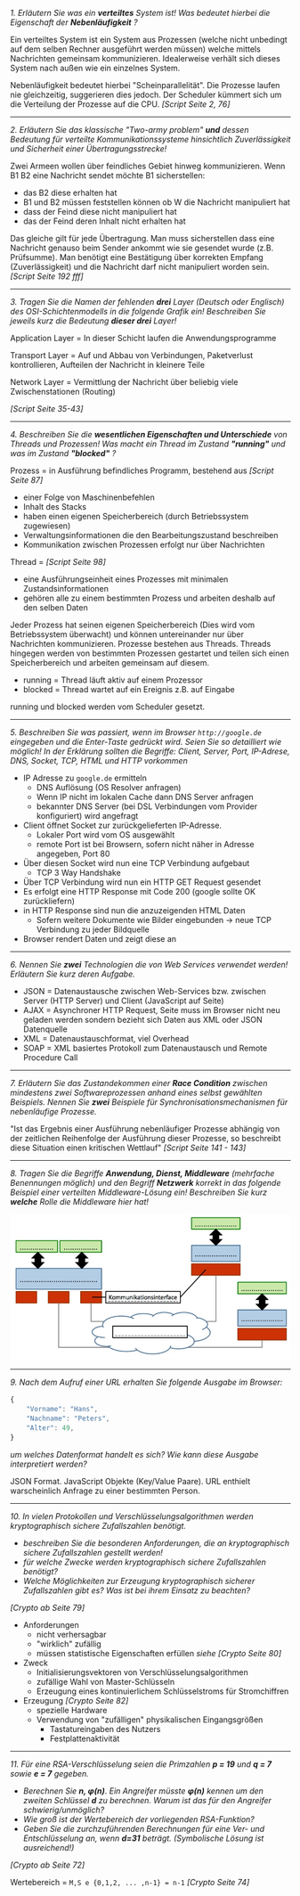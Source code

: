 *1. Erläutern Sie was ein* ***verteiltes*** *System ist! Was bedeutet hierbei die Eigenschaft der* ***Nebenläufigkeit*** *?*

Ein verteiltes System ist ein System aus Prozessen (welche nicht unbedingt auf dem selben Rechner ausgeführt werden müssen) welche mittels Nachrichten gemeinsam kommunizieren. Idealerweise verhält sich dieses System nach außen wie ein einzelnes System.

Nebenläufigkeit bedeutet hierbei "Scheinparallelität". Die Prozesse laufen nie gleichzeitig, suggerieren dies jedoch. Der Scheduler kümmert sich um die Verteilung der Prozesse auf die CPU. *[Script Seite 2, 76]*

---

*2. Erläutern Sie das klassische "Two-army problem"* ***und*** *dessen Bedeutung für verteilte Kommunikationssysteme hinsichtlich Zuverlässigkeit und Sicherheit einer Übertragungsstrecke!*

Zwei Armeen wollen über feindliches Gebiet hinweg kommunizieren. Wenn B1 B2 eine Nachricht sendet möchte B1 sicherstellen:

-	das B2 diese erhalten hat
-	B1 und B2 müssen feststellen können ob W die Nachricht manipuliert hat
-	dass der Feind diese nicht manipuliert hat
-	das der Feind deren Inhalt nicht erhalten hat

Das gleiche gilt für jede Übertragung. Man muss sicherstellen dass eine Nachricht genauso beim Sender ankommt wie sie gesendet wurde (z.B. Prüfsumme). Man benötigt eine Bestätigung über korrekten Empfang (Zuverlässigkeit) und die Nachricht darf nicht manipuliert worden sein. *[Script Seite 192 fff]*

---

*3. Tragen Sie die Namen der fehlenden* ***drei*** *Layer (Deutsch oder Englisch) des OSI-Schichtenmodells in die folgende Grafik ein! Beschreiben Sie jeweils kurz die Bedeutung* ***dieser drei*** *Layer!*

Application Layer = In dieser Schicht laufen die Anwendungsprogramme

Transport Layer = Auf und Abbau von Verbindungen, Paketverlust kontrollieren, Aufteilen der Nachricht in kleinere Teile

Network Layer = Vermittlung der Nachricht über beliebig viele Zwischenstationen (Routing)

*[Script Seite 35-43]*

---

*4. Beschreiben Sie die **wesentlichen Eigenschaften und Unterschiede** von Threads und Prozessen! Was macht ein Thread im Zustand* ***"running"*** *und was im Zustand* ***"blocked"*** *?*

Prozess = in Ausführung befindliches Programm, bestehend aus *[Script Seite 87]*

-	einer Folge von Maschinenbefehlen
-	Inhalt des Stacks
-	haben einen eigenen Speicherbereich (durch Betriebssystem zugewiesen)
-	Verwaltungsinformationen die den Bearbeitungszustand beschreiben
-	Kommunikation zwischen Prozessen erfolgt nur über Nachrichten

Thread = *[Script Seite 98]*

-	eine Ausführungseinheit eines Prozesses mit minimalen Zustandsinformationen
-	gehören alle zu einem bestimmten Prozess und arbeiten deshalb auf den selben Daten

Jeder Prozess hat seinen eigenen Speicherbereich (Dies wird vom Betriebssystem überwacht) und können untereinander nur über Nachrichten kommunizieren. Prozesse bestehen aus Threads. Threads hingegen werden von bestimmten Prozessen gestartet und teilen sich einen Speicherbereich und arbeiten gemeinsam auf diesem.

-	running = Thread läuft aktiv auf einem Prozessor
-	blocked = Thread wartet auf ein Ereignis z.B. auf Eingabe

running und blocked werden vom Scheduler gesetzt.

---

*5. Beschreiben Sie was passiert, wenn im Browser `http://google.de` eingegeben und die Enter-Taste gedrückt wird. Seien Sie so detailliert wie möglich! In der Erklärung sollten die Begriffe: Client, Server, Port, IP-Adrese, DNS, Socket, TCP, HTML und HTTP vorkommen*

-	IP Adresse zu `google.de` ermitteln
	-	DNS Auflösung (OS Resolver anfragen)
	-	Wenn IP nicht im lokalen Cache dann DNS Server anfragen
	-	bekannter DNS Server (bei DSL Verbindungen vom Provider konfiguriert) wird angefragt
-	Client öffnet Socket zur zurückgelieferten IP-Adresse.
	-	Lokaler Port wird vom OS ausgewählt
	-	remote Port ist bei Browsern, sofern nicht näher in Adresse angegeben, Port 80
-	Über diesen Socket wird nun eine TCP Verbindung aufgebaut
	-	TCP 3 Way Handshake
-	Über TCP Verbindung wird nun ein HTTP GET Request gesendet
-	Es erfolgt eine HTTP Response mit Code 200 (google sollte OK zurückliefern)
-	in HTTP Response sind nun die anzuzeigenden HTML Daten
	-	Sofern weitere Dokumente wie Bilder eingebunden -> neue TCP Verbindung zu jeder Bildquelle
-	Browser rendert Daten und zeigt diese an

---

*6. Nennen Sie* ***zwei*** *Technologien die von Web Services verwendet werden! Erläutern Sie kurz deren Aufgabe.*

-	JSON = Datenaustausche zwischen Web-Services bzw. zwischen Server (HTTP Server) und Client (JavaScript auf Seite)
-	AJAX = Asynchroner HTTP Request, Seite muss im Browser nicht neu geladen werden sondern bezieht sich Daten aus XML oder JSON Datenquelle
-	XML = Datenaustauschformat, viel Overhead
-	SOAP = XML basiertes Protokoll zum Datenaustausch und Remote Procedure Call

---

*7. Erläutern Sie das Zustandekommen einer* ***Race Condition*** *zwischen mindestens zwei Softwareprozessen anhand eines selbst gewählten Beispiels. Nennen Sie* ***zwei*** *Beispiele für Synchronisationsmechanismen für nebenläufige Prozesse.*

"Ist das Ergebnis einer Ausführung nebenläufiger Prozesse abhängig von der zeitlichen Reihenfolge der Ausführung dieser Prozesse, so beschreibt diese Situation einen kritischen Wettlauf" *[Script Seite 141 - 143]*

---

*8. Tragen Sie die Begriffe* ***Anwendung, Dienst, Middleware*** *(mehrfache Benennungen möglich) und den Begriff* ***Netzwerk*** *korrekt in das folgende Beispiel einer verteilten Middleware-Lösung ein! Beschreiben Sie kurz **welche** Rolle die Middleware hier hat!*

![](img/aufg08.jpg)

---

*9. Nach dem Aufruf einer URL erhalten Sie folgende Ausgabe im Browser:*

```javascript
{
    "Vorname": "Hans",
    "Nachname": "Peters",
    "Alter": 49,
}
```

*um welches Datenformat handelt es sich? Wie kann diese Ausgabe interpretiert werden?*

JSON Format. JavaScript Objekte (Key/Value Paare). URL enthielt warscheinlich Anfrage zu einer bestimmten Person.

---

*10. In vielen Protokollen und Verschlüsselungsalgorithmen werden kryptographisch sichere Zufallszahlen benötigt.*

-	*beschreiben Sie die besonderen Anforderungen, die an kryptographisch sichere Zufallszahlen gestellt werden!*
-	*für welche Zwecke werden kryptographisch sichere Zufallszahlen benötigt?*
-	*Welche Möglichkeiten zur Erzeugung kryptographisch sicherer Zufallszahlen gibt es? Was ist bei ihrem Einsatz zu beachten?*

*[Crypto ab Seite 79]*

-	Anforderungen
	-	nicht verhersagbar
	-	"wirklich" zufällig
	-	müssen statistische Eigenschaften erfüllen *siehe [Crypto Seite 80]*
-	Zweck
	-	Initialisierungsvektoren von Verschlüsselungsalgorithmen
	-	zufällige Wahl von Master-Schlüsseln
	-	Erzeugung eines kontinuierlichem Schlüsselstroms für Stromchiffren
-	Erzeugung *[Crypto Seite 82]*
	-	spezielle Hardware
	-	Verwendung von "zufälligen" physikalischen Eingangsgrößen
		-	Tastatureingaben des Nutzers
		-	Festplattenaktivität

---

*11. Für eine RSA-Verschlüsselung seien die Primzahlen* ***p = 19*** *und* ***q = 7*** *sowie* ***e = 7*** *gegeben.*

-	*Berechnen Sie* ***n, φ(n)***. *Ein Angreifer müsste* ***φ(n)*** *kennen um den zweiten Schlüssel* ***d*** *zu berechnen. Warum ist das für den Angreifer schwierig/unmöglich?*
-	*Wie groß ist der Wertebereich der vorliegenden RSA-Funktion?*
-	*Geben Sie die zurchzuführenden Berechnungen für eine Ver- und Entschlüsselung an, wenn* ***d=31*** *beträgt. (Symbolische Lösung ist ausreichend!)*

*[Crypto ab Seite 72]*

Wertebereich = `M,S e {0,1,2, ... ,n-1} = n-1` *[Crypto Seite 74]*
